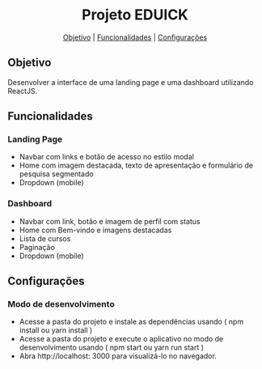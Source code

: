 <!-- titulo -->
<h1 align="center">Projeto EDUICK</h1>

<!-- tabela de conteúdo -->
<p align="center">
 <a href="#objetivo">Objetivo</a> |
 <a href="#funcionalidades">Funcionalidades</a> |
 <a href="#configurações">Configurações</a> </p>


## Objetivo
Desenvolver a interface de uma landing page e uma dashboard utilizando ReactJS.

## Funcionalidades
### Landing Page
- Navbar com links e botão de acesso no estilo modal
- Home com imagem destacada, texto de apresentação e formulário de pesquisa segmentado
- Dropdown (mobile)

### Dashboard
- Navbar com link, botão e imagem de perfil com status
- Home com Bem-vindo e imagens destacadas
- Lista de cursos
- Paginação
- Dropdown (mobile)

## Configurações
### Modo de desenvolvimento
- Acesse a pasta do projeto e instale as dependências usando ( npm install ou yarn install )
- Acesse a pasta do projeto e execute o aplicativo no modo de desenvolvimento usando ( npm start ou yarn run start )
- Abra http://localhost: 3000 para visualizá-lo no navegador.

